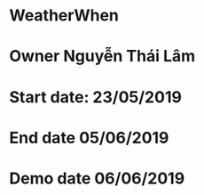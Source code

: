 # WeatherWhen
# Owner	Nguyễn Thái Lâm
# Start date: 	23/05/2019
# End date	05/06/2019
# Demo date	06/06/2019
